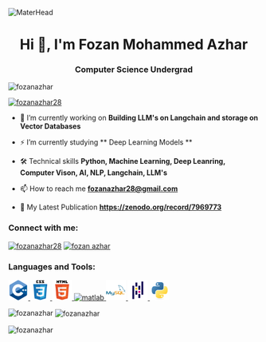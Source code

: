 ![MaterHead](https://www.isical.ac.in/~cvpr/ICDARWML21/images/deepLearning.gif)
<h1 align="center">Hi 👋, I'm Fozan Mohammed Azhar</h1>
<h3 align="center"> Computer Science Undergrad </h3>

<p align="left"> <img src="https://komarev.com/ghpvc/?username=fozanazhar&label=Profile%20views&color=0e75b6&style=flat" alt="fozanazhar" /> </p>

<p align="left"> <a href="https://twitter.com/fozanazhar28" target="blank"><img src="https://img.shields.io/twitter/follow/fozanazhar28?logo=twitter&style=for-the-badge" alt="fozanazhar28" /></a> </p>

- 🔭 I’m currently working on **Building LLM's on Langchain and storage on Vector Databases**

- ⚡ I’m currently studying ** Deep Learning Models **

- 🛠️ Technical skills **Python, Machine Learning, Deep Leanring, Computer Vison, AI, NLP, Langchain, LLM's**

- 📫 How to reach me **fozanazhar28@gmail.com**

- 📝 My Latest Publication  **https://zenodo.org/record/7969773**
<h3 align="left">Connect with me:</h3>
<p align="left">
<a href="https://twitter.com/fozanazhar28" target="blank"><img align="center" src="https://raw.githubusercontent.com/rahuldkjain/github-profile-readme-generator/master/src/images/icons/Social/twitter.svg" alt="fozanazhar28" height="30" width="40" /></a>
<a href=https://www.linkedin.com/in/fozan-azhar-2188a122a?lipi=urn%3Ali%3Apage%3Ad_flagship3_profile_view_base_contact_details%3BYoY6hDI6Tgu2eqArAGXewg%3D%3D/r" target="blank"><img align="center" src="https://raw.githubusercontent.com/rahuldkjain/github-profile-readme-generator/master/src/images/icons/Social/linked-in-alt.svg" alt="fozan azhar" height="30" width="40" /></a>
</p>

<h3 align="left">Languages and Tools:</h3>
<p align="left"> <a href="https://www.w3schools.com/cpp/" target="_blank" rel="noreferrer"> <img src="https://raw.githubusercontent.com/devicons/devicon/master/icons/cplusplus/cplusplus-original.svg" alt="cplusplus" width="40" height="40"/> </a> <a href="https://www.w3schools.com/css/" target="_blank" rel="noreferrer"> <img src="https://raw.githubusercontent.com/devicons/devicon/master/icons/css3/css3-original-wordmark.svg" alt="css3" width="40" height="40"/> </a> <a href="https://www.w3.org/html/" target="_blank" rel="noreferrer"> <img src="https://raw.githubusercontent.com/devicons/devicon/master/icons/html5/html5-original-wordmark.svg" alt="html5" width="40" height="40"/> </a> <a href="https://www.mathworks.com/" target="_blank" rel="noreferrer"> <img src="https://upload.wikimedia.org/wikipedia/commons/2/21/Matlab_Logo.png" alt="matlab" width="40" height="40"/> </a> <a href="https://www.mysql.com/" target="_blank" rel="noreferrer"> <img src="https://raw.githubusercontent.com/devicons/devicon/master/icons/mysql/mysql-original-wordmark.svg" alt="mysql" width="40" height="40"/> </a> <a href="https://pandas.pydata.org/" target="_blank" rel="noreferrer"> <img src="https://raw.githubusercontent.com/devicons/devicon/2ae2a900d2f041da66e950e4d48052658d850630/icons/pandas/pandas-original.svg" alt="pandas" width="40" height="40"/> </a> <a href="https://www.python.org" target="_blank" rel="noreferrer"> <img src="https://raw.githubusercontent.com/devicons/devicon/master/icons/python/python-original.svg" alt="python" width="40" height="40"/> </a> </p>

<p><img align="left" src="https://github-readme-stats.vercel.app/api/top-langs?username=fozanazhar&show_icons=true&locale=en&layout=compact" alt="fozanazhar" /></p>

<p>&nbsp;<img align="center" src="https://github-readme-stats.vercel.app/api?username=fozanazhar&show_icons=true&locale=en" alt="fozanazhar" /></p>

<p><img align="center" src="https://github-readme-streak-stats.herokuapp.com/?user=fozanazhar&" alt="fozanazhar" /></p>

